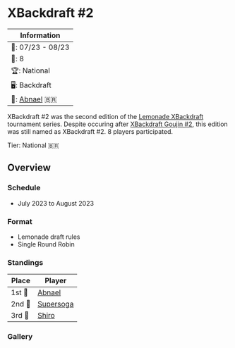 # XBackdraft #2

|Information|
|-|
|:calendar:: 07/23 - 08/23|
|:busts_in_silhouette:: 8|
|:trophy:: National|
|:desktop_computer:: Backdraft|
|:1st_place_medal:: [Abnael](../../players/brazilian/abnael.md) :brazil:|

XBackdraft #2 was the second edition of the [Lemonade XBackdraft](bdmain.md) tournament series. Despite occuring after [XBackdraft Goujin #2](xgoujin2.md), this edition was still named as XBackdraft #2. 8 players participated.

Tier: National :brazil:

## Overview

### Schedule
- July 2023 to August 2023

### Format
- Lemonade draft rules
- Single Round Robin

### Standings

|Place|Player|
|-|-|
|1st :1st_place_medal:| [Abnael](../../players/brazilian/abnael.md) |
|2nd :2nd_place_medal:| [Supersoga](../../players/brazilian/supersoga.md) |
|3rd :3rd_place_medal:| [Shiro](../../players/brazilian/shiro.md) |

### Gallery

